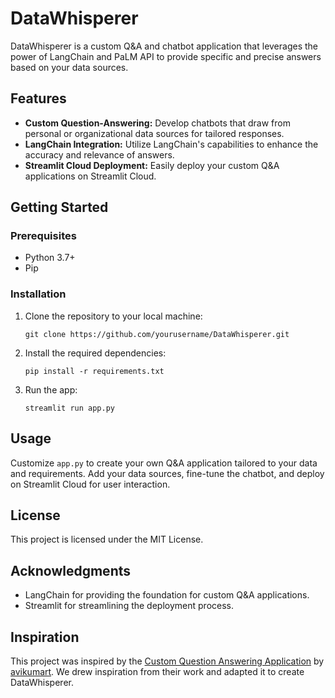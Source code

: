 # DataWhisperer

DataWhisperer is a custom Q&A and chatbot application that leverages the power of LangChain and PaLM API to provide specific and precise answers based on your data sources.

## Features

- **Custom Question-Answering:** Develop chatbots that draw from personal or organizational data sources for tailored responses.
- **LangChain Integration:** Utilize LangChain's capabilities to enhance the accuracy and relevance of answers.
- **Streamlit Cloud Deployment:** Easily deploy your custom Q&A applications on Streamlit Cloud.

## Getting Started

### Prerequisites

- Python 3.7+
- Pip

### Installation

1. Clone the repository to your local machine:

   ```shell
   git clone https://github.com/yourusername/DataWhisperer.git
2. Install the required dependencies:

   ```shell
   pip install -r requirements.txt
3. Run the app:

   ```shell
   streamlit run app.py
## Usage

Customize `app.py` to create your own Q&A application tailored to your data and requirements. Add your data sources, fine-tune the chatbot, and deploy on Streamlit Cloud for user interaction.


## License

This project is licensed under the MIT License.

## Acknowledgments

- LangChain for providing the foundation for custom Q&A applications.
- Streamlit for streamlining the deployment process.


## Inspiration

This project was inspired by the [Custom Question Answering Application](https://github.com/avikumart/Custom-question-answering-application.git) by [avikumart](https://github.com/avikumart). We drew inspiration from their work and adapted it to create DataWhisperer.


